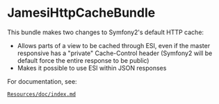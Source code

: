 JamesiHttpCacheBundle
=====================

This bundle makes two changes to Symfony2's default HTTP cache:

* Allows parts of a view to be cached through ESI, even if the master responsive has a "private" Cache-Control header (Symfony2 will be default force the entire response to be public)
* Makes it possible to use ESI within JSON responses

For documentation, see:

[`Resources/doc/index.md`](https://github.com/jamesisaac/JamesiHttpCacheBundle/blob/master/Resources/doc/index.md)